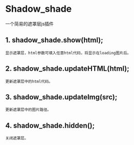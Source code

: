 # Shadow_shade
一个简易的遮罩层js插件

## 1. shadow_shade.show(html);
    显示遮罩层，html参数可填入任意html代码，将显示在loading图片后。

## 2. shadow_shade.updateHTML(html);
    更新遮罩层中的html代码。
    
## 3. shadow_shade.updateImg(src);
    更新遮罩层中的图片路径。

## 4. shadow_shade.hidden();
    关闭遮罩层。
